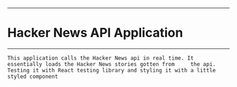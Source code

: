 ***
# Hacker News API Application
***

  `This application calls the Hacker News api in real time. It essentially loads the Hacker News stories gotten from     the api. Testing it with React testing library and styling it with a little styled component`